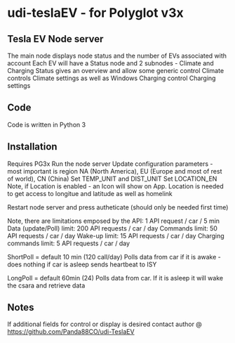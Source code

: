 # udi-teslaEV  -  for Polyglot v3x 
## Tesla EV Node server
The main node displays node status and the number of EVs associated with account
Each EV will have a Status node and 2 subnodes - Climate and Charging
Status gives an overview and allow some generic control
Climate controls Climate settings as well as Windows
Charging control Charging settings 

## Code
Code is written in Python 3 


## Installation
Requires PG3x
Run the node server 
Update configuration parameters - most important is region NA (North America), EU (Europe and most of rest of world), CN (China)
Set TEMP_UNIT and DIST_UNIT
Set LOCATION_EN
Note, if Location is enabled - an Icon will show on App.
Location is needed to get access to longitue and latitude as well as homelink 

Restart node server and press autheticate (should only be needed first time)

Note, there are limitations emposed by the API:
1 API request / car / 5 min
Data (update/Poll) limit:   200 API requests / car / day
Commands limit:	            50 API requests / car / day
Wake-up limit:        	    15 API requests / car / day
Charging commands limit:    5 API requests / car / day

ShortPoll = default 10 min (120 call/day)
    Polls data from car if it is awake - does nothing if car is asleep
    sends heartbeat to ISY

LongPoll = default 60min (24)
    Polls data from car. If it is asleep it will wake the csara and retrieve data

## Notes 
If additional fields for control or display is desired contact author @ https://github.com/Panda88CO/udi-TeslaEV


